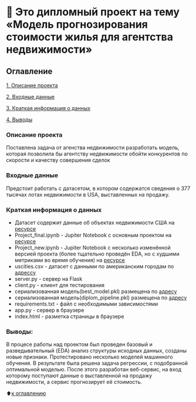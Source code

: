# :briefcase: Это дипломный проект на тему «Модель прогнозирования стоимости жилья для агентства недвижимости»

## Оглавление  
[1. Описание проекта](#Описание-проекта)  

[2. Входные данные](#Входные-данные) 

[3. Краткая информация о данных](#Краткая-информация-о-данных) 

[4. Выводы](#Выводы) 

### Описание проекта
Поставлена задача от агенства недвижимости  разработать модель, которая позволила бы агентству недвижимости обойти конкурентов по скорости и качеству совершения
сделок

### Входные данные
Предстоит работать с датасетом, в котором содержатся сведения о 377 тысячах лотах недвижимости в USA, выставленных на продажу. 


### Краткая информация о данных
- Датасет содержит данные об объектах недвижимости США на [ресурсе](https://drive.google.com/file/d/11-ZNNIdcQ7TbT8Y0nsQ3Q0eiYQP__NIW/view?usp=share_link) 
- Project_final.ipynb - Jupiter Notebook с основным проектом на [ресурсе](https://colab.research.google.com/drive/1tSu3s3X5kcgbM_Ky2Vo6oQLDaK2R5hLB?usp=sharing) 
- Project_new.ipynb - Jupiter Notebook с  несколько изменённой версией проекта (более тщательно проведён EDA, но с худшими метриками во время обучения) на [ресурсе](https://colab.research.google.com/drive/1smk0XFtpbOJS--zm6HoKDLEX3Qj36VSW?usp=sharing) 
- uscities.csv - датасет с данными по американским городам по [адрессу](https://drive.google.com/file/d/1kgmEtk9I-bHu2kz-kZ9-KjrKauvGjJ2A/view?usp=sharing)
- server.py - сервер на Flask
- client.py - клиент для тестирования
- сериализованная модель(best_model.pkl) размещена по [адресу](https://drive.google.com/file/d/1mj4t90CSEgCONQNSUWwdpOZxVpnXp8ry/view?usp=sharing)
-  сериализованная модель(diplom_pipeline.pkl) размещена по [адресу](https://drive.google.com/file/d/1QETH_4yOUgCtdTJQrlb_Y7y7xCKC2EB-/view?usp=sharing)
-  requirements.txt  - файл с необходимыми зависимостями
-  app.py - сервер в браузере
-  index.html - разметка страницы в браузере 

### Выводы:
В процесе работы над проектом был проведен базовый и разведывательный (EDA) анализ структуры исходных данных, созданы новые признаки. Протестировано несколько моделей машинного обучения. В результате была решена задача регрессии, с подобранной оптимальной моделью. После этого разработан веб-сервис, на вход которому поступают данные о выставленной на продажу недвижимости, а сервис прогнозирует её стоимость.

:arrow_up:[к оглавлению](#Оглавление)

